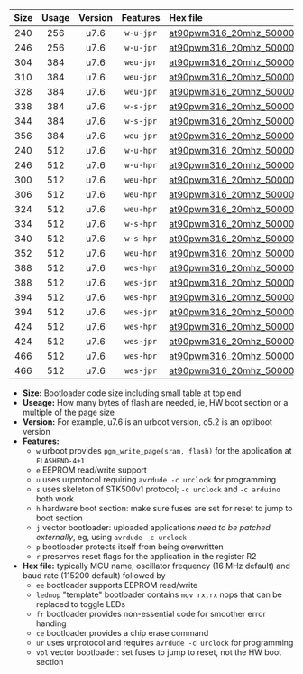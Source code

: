 |Size|Usage|Version|Features|Hex file|
|:-:|:-:|:-:|:-:|:--|
|240|256|u7.6|`w-u-jpr`|[at90pwm316_20mhz_500000bps_ur_vbl.hex](https://raw.githubusercontent.com/stefanrueger/urboot/main//at90pwm316_20mhz_500000bps_ur_vbl.hex)|
|246|256|u7.6|`w-u-jpr`|[at90pwm316_20mhz_500000bps_lednop_ur_vbl.hex](https://raw.githubusercontent.com/stefanrueger/urboot/main//at90pwm316_20mhz_500000bps_lednop_ur_vbl.hex)|
|304|384|u7.6|`weu-jpr`|[at90pwm316_20mhz_500000bps_ee_ur_vbl.hex](https://raw.githubusercontent.com/stefanrueger/urboot/main//at90pwm316_20mhz_500000bps_ee_ur_vbl.hex)|
|310|384|u7.6|`weu-jpr`|[at90pwm316_20mhz_500000bps_ee_lednop_ur_vbl.hex](https://raw.githubusercontent.com/stefanrueger/urboot/main//at90pwm316_20mhz_500000bps_ee_lednop_ur_vbl.hex)|
|328|384|u7.6|`weu-jpr`|[at90pwm316_20mhz_500000bps_ee_lednop_fr_ur_vbl.hex](https://raw.githubusercontent.com/stefanrueger/urboot/main//at90pwm316_20mhz_500000bps_ee_lednop_fr_ur_vbl.hex)|
|338|384|u7.6|`w-s-jpr`|[at90pwm316_20mhz_500000bps_vbl.hex](https://raw.githubusercontent.com/stefanrueger/urboot/main//at90pwm316_20mhz_500000bps_vbl.hex)|
|344|384|u7.6|`w-s-jpr`|[at90pwm316_20mhz_500000bps_lednop_vbl.hex](https://raw.githubusercontent.com/stefanrueger/urboot/main//at90pwm316_20mhz_500000bps_lednop_vbl.hex)|
|356|384|u7.6|`weu-jpr`|[at90pwm316_20mhz_500000bps_ee_lednop_fr_ce_ur_vbl.hex](https://raw.githubusercontent.com/stefanrueger/urboot/main//at90pwm316_20mhz_500000bps_ee_lednop_fr_ce_ur_vbl.hex)|
|240|512|u7.6|`w-u-hpr`|[at90pwm316_20mhz_500000bps_ur.hex](https://raw.githubusercontent.com/stefanrueger/urboot/main//at90pwm316_20mhz_500000bps_ur.hex)|
|246|512|u7.6|`w-u-hpr`|[at90pwm316_20mhz_500000bps_lednop_ur.hex](https://raw.githubusercontent.com/stefanrueger/urboot/main//at90pwm316_20mhz_500000bps_lednop_ur.hex)|
|300|512|u7.6|`weu-hpr`|[at90pwm316_20mhz_500000bps_ee_ur.hex](https://raw.githubusercontent.com/stefanrueger/urboot/main//at90pwm316_20mhz_500000bps_ee_ur.hex)|
|306|512|u7.6|`weu-hpr`|[at90pwm316_20mhz_500000bps_ee_lednop_ur.hex](https://raw.githubusercontent.com/stefanrueger/urboot/main//at90pwm316_20mhz_500000bps_ee_lednop_ur.hex)|
|324|512|u7.6|`weu-hpr`|[at90pwm316_20mhz_500000bps_ee_lednop_fr_ur.hex](https://raw.githubusercontent.com/stefanrueger/urboot/main//at90pwm316_20mhz_500000bps_ee_lednop_fr_ur.hex)|
|334|512|u7.6|`w-s-hpr`|[at90pwm316_20mhz_500000bps.hex](https://raw.githubusercontent.com/stefanrueger/urboot/main//at90pwm316_20mhz_500000bps.hex)|
|340|512|u7.6|`w-s-hpr`|[at90pwm316_20mhz_500000bps_lednop.hex](https://raw.githubusercontent.com/stefanrueger/urboot/main//at90pwm316_20mhz_500000bps_lednop.hex)|
|352|512|u7.6|`weu-hpr`|[at90pwm316_20mhz_500000bps_ee_lednop_fr_ce_ur.hex](https://raw.githubusercontent.com/stefanrueger/urboot/main//at90pwm316_20mhz_500000bps_ee_lednop_fr_ce_ur.hex)|
|388|512|u7.6|`wes-hpr`|[at90pwm316_20mhz_500000bps_ee.hex](https://raw.githubusercontent.com/stefanrueger/urboot/main//at90pwm316_20mhz_500000bps_ee.hex)|
|388|512|u7.6|`wes-jpr`|[at90pwm316_20mhz_500000bps_ee_vbl.hex](https://raw.githubusercontent.com/stefanrueger/urboot/main//at90pwm316_20mhz_500000bps_ee_vbl.hex)|
|394|512|u7.6|`wes-hpr`|[at90pwm316_20mhz_500000bps_ee_lednop.hex](https://raw.githubusercontent.com/stefanrueger/urboot/main//at90pwm316_20mhz_500000bps_ee_lednop.hex)|
|394|512|u7.6|`wes-jpr`|[at90pwm316_20mhz_500000bps_ee_lednop_vbl.hex](https://raw.githubusercontent.com/stefanrueger/urboot/main//at90pwm316_20mhz_500000bps_ee_lednop_vbl.hex)|
|424|512|u7.6|`wes-hpr`|[at90pwm316_20mhz_500000bps_ee_lednop_fr.hex](https://raw.githubusercontent.com/stefanrueger/urboot/main//at90pwm316_20mhz_500000bps_ee_lednop_fr.hex)|
|424|512|u7.6|`wes-jpr`|[at90pwm316_20mhz_500000bps_ee_lednop_fr_vbl.hex](https://raw.githubusercontent.com/stefanrueger/urboot/main//at90pwm316_20mhz_500000bps_ee_lednop_fr_vbl.hex)|
|466|512|u7.6|`wes-hpr`|[at90pwm316_20mhz_500000bps_ee_lednop_fr_ce.hex](https://raw.githubusercontent.com/stefanrueger/urboot/main//at90pwm316_20mhz_500000bps_ee_lednop_fr_ce.hex)|
|466|512|u7.6|`wes-jpr`|[at90pwm316_20mhz_500000bps_ee_lednop_fr_ce_vbl.hex](https://raw.githubusercontent.com/stefanrueger/urboot/main//at90pwm316_20mhz_500000bps_ee_lednop_fr_ce_vbl.hex)|

- **Size:** Bootloader code size including small table at top end
- **Useage:** How many bytes of flash are needed, ie, HW boot section or a multiple of the page size
- **Version:** For example, u7.6 is an urboot version, o5.2 is an optiboot version
- **Features:**
  + `w` urboot provides `pgm_write_page(sram, flash)` for the application at `FLASHEND-4+1`
  + `e` EEPROM read/write support
  + `u` uses urprotocol requiring `avrdude -c urclock` for programming
  + `s` uses skeleton of STK500v1 protocol; `-c urclock` and `-c arduino` both work
  + `h` hardware boot section: make sure fuses are set for reset to jump to boot section
  + `j` vector bootloader: uploaded applications *need to be patched externally*, eg, using `avrdude -c urclock`
  + `p` bootloader protects itself from being overwritten
  + `r` preserves reset flags for the application in the register R2
- **Hex file:** typically MCU name, oscillator frequency (16 MHz default) and baud rate (115200 default) followed by
  + `ee` bootloader supports EEPROM read/write
  + `lednop` "template" bootloader contains `mov rx,rx` nops that can be replaced to toggle LEDs
  + `fr` bootloader provides non-essential code for smoother error handing
  + `ce` bootloader provides a chip erase command
  + `ur` uses urprotocol and requires `avrdude -c urclock` for programming
  + `vbl` vector bootloader: set fuses to jump to reset, not the HW boot section
